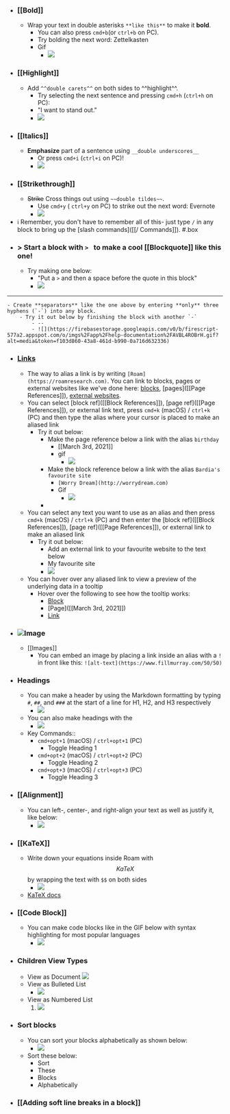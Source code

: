 - ### [[Bold]]
    - Wrap your text in double asterisks `**like this**` to make it **bold**.
        - You can also press `cmd+b`(or `ctrl+b` on PC).
        - Try bolding the next word: Zettelkasten
        - Gif
            - ![](https://firebasestorage.googleapis.com/v0/b/firescript-577a2.appspot.com/o/imgs%2Fapp%2Fhelp-documentation%2FblemH0R1CF.gif?alt=media&token=40b1aef8-c710-4ce4-8224-4983fa8532f9)
- ### [[Highlight]]
    - Add `^^double carets^^` on both sides to ^^highlight^^.
        - Try selecting the next sentence and pressing `cmd+h` (`ctrl+h` on PC):
        - "I want to stand out."
        - ![](https://firebasestorage.googleapis.com/v0/b/firescript-577a2.appspot.com/o/imgs%2Fapp%2Fhelp-documentation%2F5pn17Ka0F5.gif?alt=media&token=be484745-49fd-4263-8aa8-825ba4f715d3)
- ### [[Italics]]
    - __Emphasize__ part of a sentence using `__double underscores__` 
        - Or press `cmd+i` (`ctrl+i` on PC)!
        - ![](https://firebasestorage.googleapis.com/v0/b/firescript-577a2.appspot.com/o/imgs%2Fapp%2Fhelp-documentation%2F0Pp6XGr_7T.gif?alt=media&token=273e6271-212b-4517-ab45-8cb88f6614a9)
- ### [[Strikethrough]]
    - ~~Strike~~ Cross things out using `~~double tildes~~`.
        - Use `cmd+y` ( `ctrl+y` on PC) to strike out the next word: Evernote
        - ![](https://firebasestorage.googleapis.com/v0/b/firescript-577a2.appspot.com/o/imgs%2Fapp%2Fhelp-documentation%2FlGhHJyz0-r.gif?alt=media&token=6c1bfdf0-8515-4390-8f7d-73abb19952a7)
- ℹ️ Remember, you don't have to remember all of this- just type `/` in any block to bring up the [slash commands]([[/ Commands]]). #.box
- ### > Start a block with `> ` to make a cool [[Blockquote]] like this one!
    - Try making one below:
        - "Put a `>` and then a space before the quote in this block"
        - ![](https://firebasestorage.googleapis.com/v0/b/firescript-577a2.appspot.com/o/imgs%2Fapp%2Fhelp-documentation%2FT66BKSpl44.gif?alt=media&token=8eebc47a-6a6a-4760-b29f-46635024f8a3)
- ---
    - Create **separators** like the one above by entering **only** three hyphens (`-`) into any block.
        - Try it out below by finishing the block with another `-`
            - --
            - ![](https://firebasestorage.googleapis.com/v0/b/firescript-577a2.appspot.com/o/imgs%2Fapp%2Fhelp-documentation%2FAVBL4ROBrH.gif?alt=media&token=f103d860-43a8-461d-b990-0a716d632336)
- ### [Links](((_ewV1sk1N)))
    - The way to alias a link is by writing `[Roam](https://roamresearch.com)`. You can link to blocks, pages or external websites like we've done here: [blocks](((M5invB9KO))), [pages]([[Page References]]), [external websites](http://roamresearch.com).
    - You can select [block ref]([[Block References]]), [page ref]([[Page References]]), or external link text, press `cmd+k` (macOS) / `ctrl+k` (PC) and then type the alias where your cursor is placed to make an aliased link
        - Try it out below:
            - Make the page reference below a link with the alias `birthday`
                - [[March 3rd, 2021]]
                - gif
                    - ![](https://firebasestorage.googleapis.com/v0/b/firescript-577a2.appspot.com/o/imgs%2Fapp%2Fhelp-documentation%2FqUPh6Y7f1T.gif?alt=media&token=6f1adac0-d512-44e8-b7b3-99b7d4469cef)
            - Make the block reference below a link with the alias `Bardia's favourite site`
                - `[Worry Dream](http://worrydream.com)`
                - Gif
                    - ![](https://firebasestorage.googleapis.com/v0/b/firescript-577a2.appspot.com/o/imgs%2Fapp%2Fhelp-documentation%2Fvw3KuvZXXo.gif?alt=media&token=f1cadf64-ee14-41aa-831a-870c3ce60be5)
            - 
    - You can select any text you want to use as an alias and then press `cmd+k` (macOS) / `ctrl+k` (PC) and then enter the [block ref]([[Block References]]), [page ref]([[Page References]]), or external link to make an aliased link
        - Try it out below:
            - Add an external link to your favourite website to the text below
            - My favourite site
            - ![](https://firebasestorage.googleapis.com/v0/b/firescript-577a2.appspot.com/o/imgs%2Fapp%2Fhelp-documentation%2FeWeH-OEKYJ.gif?alt=media&token=19edc36a-6446-4eaf-b4c9-1db069a6b35d)
    - You can hover over any aliased link to view a preview of the underlying data in a tooltip
        - Hover over the following to see how the tooltip works:
            - [Block](((pMbh5HGCG)))
            - [Page]([[March 3rd, 2021]])
            - [Link](https://maggieappleton.com)
- ### ![Image](https://www.fillmurray.com/75/75)
    - [[Images]]
        - You can embed an image by placing a link inside an alias with a `!` in front like this:
`![alt-text](https://www.fillmurray.com/50/50)`
- ### Headings
    - You can make a header by using the Markdown formatting by typing `#`, `##`, and `###` at the start of a line for H1, H2, and H3 respectively
        - ![](https://firebasestorage.googleapis.com/v0/b/firescript-577a2.appspot.com/o/imgs%2Fapp%2Fhelp-documentation%2FCzCS7AMEXp.gif?alt=media&token=e2888dab-0ed6-4625-9e83-c432df314846)
    - You can also make headings with the 
        - ![](https://firebasestorage.googleapis.com/v0/b/firescript-577a2.appspot.com/o/imgs%2Fapp%2Fhelp-documentation%2F0O9MDlWQAX.gif?alt=media&token=029598e0-3d9d-462f-b37c-a7af7d0614d4)
    - Key Commands::
        - `cmd+opt+1` (macOS) / `ctrl+opt+1` (PC)
            - Toggle Heading 1
        - `cmd+opt+2` (macOS) / `ctrl+opt+2` (PC)
            - Toggle Heading 2
        - `cmd+opt+3` (macOS) / `ctrl+opt+3` (PC)
            - Toggle Heading 3
- ### [[Alignment]]
    - You can left-, center-, and right-align your text as well as justify it, like below:
        - ![](https://firebasestorage.googleapis.com/v0/b/firescript-577a2.appspot.com/o/imgs%2Fapp%2Fhelp-documentation%2F4bA2Dl8Y1I.gif?alt=media&token=ca0398c9-1ea8-46d5-af73-684e5f8ee0b2)
- ### [[KaTeX]] 
    - Write down your equations inside Roam with $$KaTeX$$ by wrapping the text with `$$` on both sides
        - ![](https://firebasestorage.googleapis.com/v0/b/firescript-577a2.appspot.com/o/imgs%2Fapp%2Fhelp-documentation%2F--4QGUhNEL.gif?alt=media&token=daae2b14-d064-46ef-b265-994323813f55)
    - [KaTeX docs](https://katex.org/)
- ### [[Code Block]]
    - You can make code blocks like in the GIF below with syntax highlighting for most popular languages
        - ![](https://firebasestorage.googleapis.com/v0/b/firescript-577a2.appspot.com/o/imgs%2Fapp%2Fhelp-documentation%2F2_7NNEPN4h.gif?alt=media&token=0ac7f372-49f6-4316-b99c-598b906817c4)
- ### Children View Types
    - View as Document
        ![](https://firebasestorage.googleapis.com/v0/b/firescript-577a2.appspot.com/o/imgs%2Fapp%2Fhelp-documentation%2F_lZ2LwEBLC.gif?alt=media&token=141f2b67-1ddd-49df-88d6-81902365d91c)
    - View as Bulleted List
        - ![](https://firebasestorage.googleapis.com/v0/b/firescript-577a2.appspot.com/o/imgs%2Fapp%2Fhelp-documentation%2FDIsidRZlD3.gif?alt=media&token=2da76610-b355-44e8-abfa-e02c57483d13)
    - View as Numbered List
        1. ![](https://firebasestorage.googleapis.com/v0/b/firescript-577a2.appspot.com/o/imgs%2Fapp%2Fhelp-documentation%2FGXRYK9j3uM.gif?alt=media&token=14834cca-00f9-47a0-b31a-42b8abd23575)
- ### Sort blocks
    - You can sort your blocks alphabetically as shown below:
        - ![](https://firebasestorage.googleapis.com/v0/b/firescript-577a2.appspot.com/o/imgs%2Fapp%2Fhelp-documentation%2FHdhv9HCiht.gif?alt=media&token=1a3933ca-b79b-4ab3-baee-b084ef0014cc)
    - Sort these below:
        - Sort
        - These
        - Blocks
        - Alphabetically
- ### [[Adding soft line breaks in a block]]
